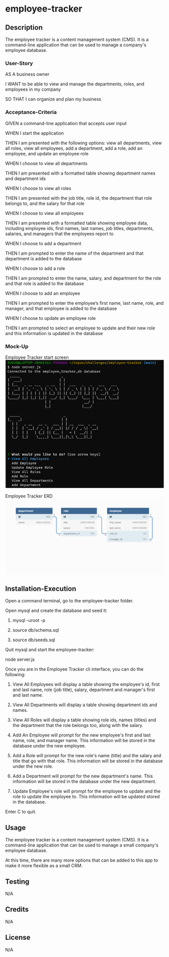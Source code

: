 # employee-tracker

## Description
The employee tracker is a content management system (CMS). It is a command-line application that can be used to manage a company's employee database.

### User-Story
AS A business owner

I WANT to be able to view and manage the departments, roles, and employees in my company

SO THAT I can organize and plan my business

### Acceptance-Criteria
GIVEN a command-line application that accepts user input

WHEN I start the application

THEN I am presented with the following options: view all departments, view all roles, view all employees, add a department, add a role, add an employee, and update an employee role

WHEN I choose to view all departments

THEN I am presented with a formatted table showing department names and department ids

WHEN I choose to view all roles

THEN I am presented with the job title, role id, the department that role belongs to, and the salary for that role

WHEN I choose to view all employees

THEN I am presented with a formatted table showing employee data, including employee ids, first names, last names, job titles, departments, salaries, and managers that the employees report to

WHEN I choose to add a department

THEN I am prompted to enter the name of the department and that department is added to the database

WHEN I choose to add a role

THEN I am prompted to enter the name, salary, and department for the role and that role is added to the database

WHEN I choose to add an employee

THEN I am prompted to enter the employee’s first name, last name, role, and manager, and that employee is added to the database

WHEN I choose to update an employee role

THEN I am prompted to select an employee to update and their new role and this information is updated in the database

### Mock-Up

Employee Tracker start screen
![employee tracker start screen](./Assets/emp-trkr-main.png)

Employee Tracker ERD
![employee tracker ERD](./Assets/12-sql-homework-demo-01.png)

## Installation-Execution

Open a command terminal, go to the employee-tracker folder.

Open mysql and create the database and seed it:

1. mysql -uroot -p

2. source db/schema.sql

3. source db/seeds.sql

Quit mysql and start the employee-tracker:

node server.js

Once you are in the Employee Tracker cli interface, you can do the following:

1. View All Employees will display a table showing the employee's id, first and last name, role (job title), salary, department and manager's first and last name.

2. View All Departments will display a table showing department ids and names.

3. View All Roles will display a table showing role ids, names (titles) and the department that the role belongs too, along with the salary.

4. Add An Employee will prompt for the new employee's first and last name, role, and manager name. This information will be stored in the database under the new employee.

5. Add a Role will prompt for the new role's name (title) and the salary and title that go with that role. This information will be stored in the database under the new role.

6. Add a Department will prompt for the new department's name. This information will be stored in the database under the new department.

7. Update Employee's role will prompt for the employee to update and the role to update the employee to. This information will be updated stored in the database.

Enter <ctrl>C to quit.

## Usage

The employee tracker is a content management system (CMS). It is a command-line application that can be used to manage a small company's employee database.

At this time, there are many more options that can be added to this app to make it more flexible as a small CRM. 

## Testing
N/A

## Credits
N/A

## License
N/A